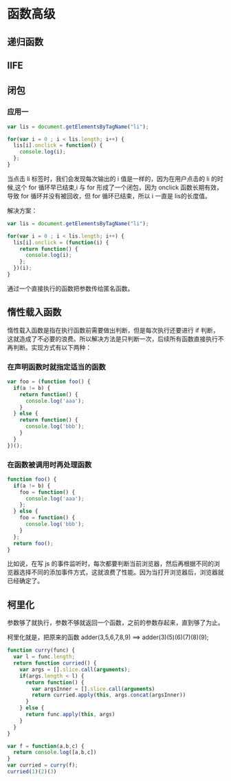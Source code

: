 # 函数高级
## 递归函数

## IIFE

## 闭包
### 应用一
``` js
var lis = document.getElementsByTagName("li");

for(var i = 0 ; i < lis.length; i++) {
  lis[i].onclick = function() {
    console.log(i);
  };
}
```

当点击 li 标签时，我们会发现每次输出的 i 值是一样的，因为在用户点击的 li 的时候,这个 for 循环早已结束,i 与 for 形成了一个闭包，因为 onclick 函数长期有效，导致 for 循环并没有被回收，但 for 循环已结束，所以 i 一直是 lis的长度值。

解决方案：

``` js
var lis = document.getElementsByTagName("li");

for(var i = 0 ; i < lis.length; i++) {
  lis[i].onclick = (function(i) {
    return function() {
      console.log(i);
    };
  })(i);
}
```

通过一个直接执行的函数把参数传给匿名函数。

## 惰性载入函数
惰性载入函数是指在执行函数前需要做出判断，但是每次执行还要进行 if 判断，这就造成了不必要的浪费。所以解决方法是只判断一次，后续所有函数直接执行不再判断。实现方式有以下两种：

### 在声明函数时就指定适当的函数
``` js
var foo = (function foo() {
  if(a != b) {
    return function() {
      console.log('aaa');
    }
  } else {
    return function() {
      console.log('bbb');
    }
  }
})();
```

### 在函数被调用时再处理函数
``` js
function foo() {
  if(a != b) {
    foo = function() {
      console.log('aaa');
    };
  } else {
    foo = function() {
      console.log('bbb');
    }
  };
  return foo();
}
```

比如说，在写 js 的事件监听时，每次都要判断当前浏览器，然后再根据不同的浏览器选择不同的添加事件方式，这就浪费了性能。因为当打开浏览器后，浏览器就已经确定了。

## 柯里化
参数够了就执行，参数不够就返回一个函数，之前的参数存起来，直到够了为止。

柯里化就是，把原来的函数 adder(3,5,6,7,8,9) ==> adder(3)(5)(6)(7)(8)(9);

``` js
function curry(func) {
  var l = func.length;
  return function curried() {
    var args = [].slice.call(arguments);
    if(args.length < l) {
      return function() {
        var argsInner = [].slice.call(arguments)
        return curried.apply(this, args.concat(argsInner))
      }
    } else {
      return func.apply(this, args)
    }
  }
}

var f = function(a,b,c) {
  return console.log([a,b,c])
}
var curried = curry(f);
curried(1)(2)(3)
```

